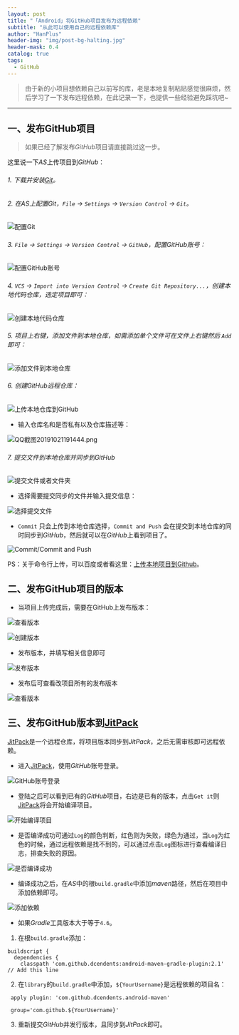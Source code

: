 ```yaml
---
layout: post
title: "「Android」将GitHub项目发布为远程依赖"
subtitle: "从此可以使用自己的远程依赖库"
author: "HanPlus"
header-img: "img/post-bg-halting.jpg"
header-mask: 0.4
catalog: true
tags:
  - GitHub
---
```


> 由于新的小项目想依赖自己以前写的库，老是本地复制粘贴感觉很麻烦，然后学习了一下发布远程依赖，在此记录一下，也提供一些经验避免踩坑吧~

***
## 一、发布GitHub项目

> 如果已经了解发布*GitHub*项目请直接跳过这一步。

这里说一下*AS*上传项目到*GitHub*：

###### 1. 下载并安装[Git](https://git-scm.com/)。

###### 2. 在AS上配置*Git*，`File` -> `Settings` -> `Version Control` -> `Git`。

![配置Git](https://upload-images.jianshu.io/upload_images/10515352-6a7cb290432d3915.png?imageMogr2/auto-orient/strip%7CimageView2/2/w/1240)

###### 3. `File` -> `Settings` -> `Version Control` -> `GitHub`，配置*GitHub*账号：

![配置GitHub账号](https://upload-images.jianshu.io/upload_images/10515352-7c1f1f613b504d2a.png?imageMogr2/auto-orient/strip%7CimageView2/2/w/1240)

###### 4. `VCS` -> `Import into Version Control` -> `Create Git Repository...`，创建本地代码仓库，选定项目即可：

![创建本地代码仓库](https://upload-images.jianshu.io/upload_images/10515352-88c739c45883f8be.png?imageMogr2/auto-orient/strip%7CimageView2/2/w/1240)

###### 5. 项目上右键，添加文件到本地仓库，如需添加单个文件可在文件上右键然后 `Add`即可：

![添加文件到本地仓库](https://upload-images.jianshu.io/upload_images/10515352-8b71bea3769f1d52.png?imageMogr2/auto-orient/strip%7CimageView2/2/w/1240)

###### 6. 创建*GitHub*远程仓库：

![上传本地仓库到GitHub](https://upload-images.jianshu.io/upload_images/10515352-7ee0a6e7ef934adc.png?imageMogr2/auto-orient/strip%7CimageView2/2/w/1240)

- 输入仓库名和是否私有以及仓库描述等：

![QQ截图20191021191444.png](https://upload-images.jianshu.io/upload_images/10515352-639bdf8df04b298e.png?imageMogr2/auto-orient/strip%7CimageView2/2/w/1240)

###### 7. 提交文件到本地仓库并同步到*GitHub*

![提交文件或者文件夹](https://upload-images.jianshu.io/upload_images/10515352-ccf97dcf35630a45.png?imageMogr2/auto-orient/strip%7CimageView2/2/w/1240)

- 选择需要提交同步的文件并输入提交信息：

![选择提交文件](https://upload-images.jianshu.io/upload_images/10515352-06e2e1afac72b5dc.png?imageMogr2/auto-orient/strip%7CimageView2/2/w/1240)

-  `Commit` 只会上传到本地仓库选择，`Commit and Push` 会在提交到本地仓库的同时同步到*GitHub*，然后就可以在*GitHub*上看到项目了。

![Commit/Commit and Push](https://upload-images.jianshu.io/upload_images/10515352-1e4218c9f30a10ae.png?imageMogr2/auto-orient/strip%7CimageView2/2/w/1240)

PS：关于命令行上传，可以百度或者看这里：[上传本地项目到Github](https://www.jianshu.com/p/083ab0de6808)。



## 二、发布GitHub项目的版本


- 当项目上传完成后，需要在GitHub上发布版本：

![查看版本](https://upload-images.jianshu.io/upload_images/10515352-023c153481d6d70b.png?imageMogr2/auto-orient/strip%7CimageView2/2/w/1240)

![创建版本](https://upload-images.jianshu.io/upload_images/10515352-9d828da551dbf109.png?imageMogr2/auto-orient/strip%7CimageView2/2/w/1240)

- 发布版本，并填写相关信息即可

![发布版本](https://upload-images.jianshu.io/upload_images/10515352-f3835646bdb6fc68.png?imageMogr2/auto-orient/strip%7CimageView2/2/w/1240)

- 发布后可查看改项目所有的发布版本

![查看版本](https://upload-images.jianshu.io/upload_images/10515352-190e07ba5e79a343.png?imageMogr2/auto-orient/strip%7CimageView2/2/w/1240)



## 三、发布GitHub版本到[JitPack](https://jitpack.io/)

[JitPack](https://jitpack.io/)是一个远程仓库，将项目版本同步到*JitPack*，之后无需审核即可远程依赖。

- 进入[JitPack](https://jitpack.io/)，使用*GitHub*账号登录。

![GitHub账号登录](https://upload-images.jianshu.io/upload_images/10515352-6eb84656776e39c7.png?imageMogr2/auto-orient/strip%7CimageView2/2/w/1240)

- 登陆之后可以看到已有的*GitHub*项目，右边是已有的版本，点击`Get it`则[JitPack](https://jitpack.io/)将会开始编译项目。

![开始编译项目](https://upload-images.jianshu.io/upload_images/10515352-d5e40903a364b97e.png?imageMogr2/auto-orient/strip%7CimageView2/2/w/1240)

- 是否编译成功可通过`Log`的颜色判断，红色则为失败，绿色为通过，当`Log`为红色的时候，通过远程依赖是找不到的，可以通过点击`Log`图标进行查看编译日志，排查失败的原因。

![是否编译成功](https://upload-images.jianshu.io/upload_images/10515352-0a699266dfeeda7a.png?imageMogr2/auto-orient/strip%7CimageView2/2/w/1240)

- 编译成功之后，在*AS*中的根`build.gradle`中添加*maven*路径，然后在项目中添加依赖即可。

![添加依赖](https://upload-images.jianshu.io/upload_images/10515352-2a9a56d592d60a56.png?imageMogr2/auto-orient/strip%7CimageView2/2/w/1240)

* 如果*Gradle*工具版本大于等于`4.6`。

1) 在根`build.gradle`添加：

```
buildscript { 
  dependencies {
    classpath 'com.github.dcendents:android-maven-gradle-plugin:2.1' // Add this line
```

2) 在`library`的`build.gradle`中添加，`${YourUsername}`是远程依赖的项目名：

```
 apply plugin: 'com.github.dcendents.android-maven'  

 group='com.github.${YourUsername}'
```

3) 重新提交*GitHub*并发行版本，且同步到*JitPack*即可。



